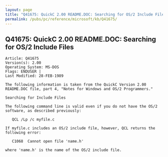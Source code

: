 ```yaml
---
layout: page
title: "Q41675: QuickC 2.00 README.DOC: Searching for OS/2 Include Files"
permalink: /pubs/pc/reference/microsoft/kb/Q41675/
---
```


## Q41675: QuickC 2.00 README.DOC: Searching for OS/2 Include Files

	Article: Q41675
	Version(s): 2.00
	Operating System: MS-DOS
	Flags: ENDUSER |
	Last Modified: 28-FEB-1989
	
	The following information is taken from the QuickC Version 2.00
	README.DOC file, part 4, "Notes for Windows and OS/2 Programmers."
	
	Searching for Include Files
	
	The following command line is valid even if you do not have the OS/2
	software, as described previously:
	
	   QCL /Lp /c myfile.c
	
	If myfile.c includes an OS/2 include file, however, QCL returns the
	following error:
	
	   C1068  Cannot open file 'name.h'
	
	where 'name.h' is the name of the OS/2 include file.
